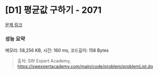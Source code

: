 # [D1] 평균값 구하기 - 2071 

[문제 링크](https://swexpertacademy.com/main/code/problem/problemDetail.do?contestProbId=AV5QRnJqA5cDFAUq) 

### 성능 요약

메모리: 58,256 KB, 시간: 160 ms, 코드길이: 158 Bytes



> 출처: SW Expert Academy, https://swexpertacademy.com/main/code/problem/problemList.do